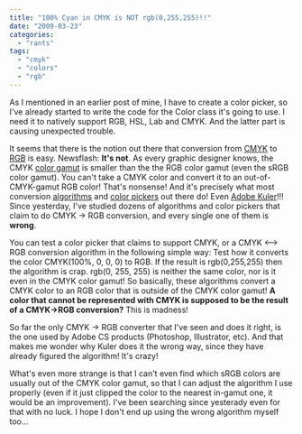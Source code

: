 ```yaml
---
title: "100% Cyan in CMYK is NOT rgb(0,255,255)!!"
date: "2009-03-23"
categories: 
  - "rants"
tags: 
  - "cmyk"
  - "colors"
  - "rgb"
---
```


As I mentioned in an earlier post of mine, I have to create a color picker, so I've already started to write the code for the Color class it's going to use. I need it to natively support RGB, HSL, Lab and CMYK. And the latter part is causing unexpected trouble.

It seems that there is the notion out there that conversion from [CMYK](http://en.wikipedia.org/wiki/CMYK_color_model) to [RGB](http://en.wikipedia.org/wiki/RGB) is easy. Newsflash: **It's not**. As every graphic designer knows, the CMYK [color gamut](http://en.wikipedia.org/wiki/Color_gamut) is smaller than the the RGB color gamut (even the sRGB color gamut). You can't take a CMYK color and convert it to an out-of-CMYK-gamut RGB color! That's nonsense! And it's precisely what most conversion [algorithms](http://www.easyrgb.com/index.php?X=MATH&H=14#text14) and [color pickers](http://www.colourlovers.com/copaso/ColorPaletteSoftware) out there do! Even [Adobe Kuler](http://kuler.adobe.com)!!! Since yesterday, I've studied dozens of algorithms and color pickers that claim to do CMYK -> RGB conversion, and every single one of them is **wrong**.

You can test a color picker that claims to support CMYK, or a CMYK <--> RGB conversion algorithm in the following simple way: Test how it converts the color CMYK(100%, 0, 0, 0) to RGB. If the result is rgb(0,255,255) then the algorithm is crap. rgb(0, 255, 255) is neither the same color, nor is it even in the CMYK color gamut! So basically, these algorithms convert a CMYK color to an RGB color that is outside of the CMYK color gamut! **A color that cannot be represented with CMYK is supposed to be the result of a CMYK->RGB conversion?** This is madness!

So far the only CMYK -> RGB converter that I've seen and does it right, is the one used by Adobe CS products (Photoshop, Illustrator, etc). And that makes me wonder why Kuler does it the wrong way, since they have already figured the algorithm! It's crazy!

What's even more strange is that I can't even find which sRGB colors are usually out of the CMYK color gamut, so that I can adjust the algorithm I use properly (even if it just clipped the color to the nearest in-gamut one, it would be an improvement). I've been searching since yesterady even for that with no luck. I hope I don't end up using the wrong algorithm myself too...

